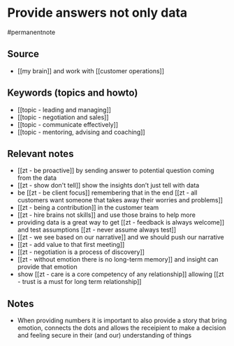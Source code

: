 # Provide answers not only data

#permanentnote

## Source
- [[my brain]] and work with [[customer operations]]

## Keywords (topics and howto)
- [[topic - leading and managing]]
- [[topic - negotiation and sales]]
- [[topic - communicate effectively]]
- [[topic - mentoring, advising and coaching]]

## Relevant notes
- [[zt - be proactive]] by sending answer to potential question coming from the data
- [[zt - show don't tell]] show the insights don’t just tell with data
- be [[zt - be client focus]]  remembering that in the end [[zt - all customers want someone that takes away their worries and problems]]
- [[zt - being a contribution]] in the customer team
- [[zt - hire brains not skills]] and use those brains to help more
- providing data is a great way to get [[zt - feedback is always welcome]] and test assumptions [[zt - never assume always test]] 
- [[zt - we see based on our narrative]] and we should push our narrative
- [[zt - add value to that first meeting]]
- [[zt - negotiation is a process of discovery]] 
- [[zt - without emotion there is no long-term memory]] and insight can provide that emotion
- show [[zt - care is a core competency of any relationship]] allowing [[zt - trust is a must for long term relationship]]

## Notes
- When providing numbers it is important to also provide a story that bring emotion, connects the dots and allows the receipient to make a decision and feeling secure in their (and our) understanding of things